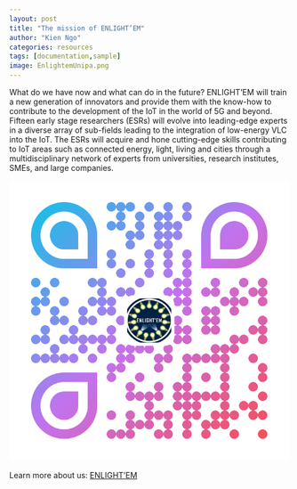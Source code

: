 ```yaml
---
layout: post
title: "The mission of ENLIGHT’EM"
author: "Kien Ngo"
categories: resources
tags: [documentation,sample]
image: EnlightemUnipa.png
---
```



What do we have now and what can do in the future?
ENLIGHT’EM will train a new generation of innovators and provide them with the know-how to contribute to the development of the IoT in the world of 5G and beyond. Fifteen early stage researchers (ESRs) will evolve into leading-edge experts in a diverse array of sub-fields leading to the integration of low-energy VLC into the IoT. The ESRs will acquire and hone cutting-edge skills contributing to IoT areas such as connected energy, light, living and cities through a multidisciplinary network of experts from universities, research institutes, SMEs, and large companies.


![alt text](https://raw.githubusercontent.com/kotobuki09/kotobuki09.github.io/gh-pages/assets/img/qr4.png "qr4")

Learn more about us:
[ENLIGHT’EM](https://enlightem.eu/)

